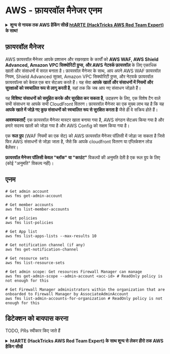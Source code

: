 # AWS - फ़ायरवॉल मैनेजर एनम

<details>

<summary><strong>शून्य से नायक तक AWS हैकिंग सीखें</strong> <a href="https://training.hacktricks.xyz/courses/arte"><strong>htARTE (HackTricks AWS Red Team Expert)</strong></a><strong> के साथ!</strong></summary>

HackTricks का समर्थन करने के अन्य तरीके:

* यदि आप चाहते हैं कि आपकी **कंपनी का विज्ञापन HackTricks में दिखाई दे** या **HackTricks को PDF में डाउनलोड करें**, तो [**सब्सक्रिप्शन प्लान्स**](https://github.com/sponsors/carlospolop) देखें!
* [**आधिकारिक PEASS & HackTricks स्वैग**](https://peass.creator-spring.com) प्राप्त करें
* [**The PEASS Family**](https://opensea.io/collection/the-peass-family) की खोज करें, हमारा विशेष [**NFTs**](https://opensea.io/collection/the-peass-family) संग्रह
* 💬 [**Discord समूह**](https://discord.gg/hRep4RUj7f) में **शामिल हों** या [**telegram समूह**](https://t.me/peass) में या **Twitter** पर 🐦 [**@carlospolopm**](https://twitter.com/carlospolopm) को **फॉलो करें**.
* **HackTricks** के [**github repos**](https://github.com/carlospolop/hacktricks) और [**HackTricks Cloud**](https://github.com/carlospolop/hacktricks-cloud) में PRs सबमिट करके अपनी हैकिंग ट्रिक्स साझा करें.

</details>

## फ़ायरवॉल मैनेजर

AWS फ़ायरवॉल मैनेजर आपके प्रशासन और रखरखाव के कार्यों को **AWS WAF, AWS Shield Advanced, Amazon VPC सिक्योरिटी ग्रुप्स, और AWS नेटवर्क फ़ायरवॉल** के लिए एकाधिक खातों और संसाधनों में सरल बनाता है। फ़ायरवॉल मैनेजर के साथ, आप अपने AWS WAF फ़ायरवॉल नियम, Shield Advanced सुरक्षा, Amazon VPC सिक्योरिटी ग्रुप्स, और नेटवर्क फ़ायरवॉल फ़ायरवॉल्स को केवल एक बार सेटअप करते हैं। यह सेवा **आपके खातों और संसाधनों में नियमों और सुरक्षाओं को स्वचालित रूप से लागू करती है**, यहां तक कि जब आप नए संसाधन जोड़ते हैं।

यह **विशिष्ट संसाधनों को समूहित करके और सुरक्षित कर सकता है**, उदाहरण के लिए, एक विशेष टैग वाले सभी संसाधन या आपके सभी CloudFront वितरण। फ़ायरवॉल मैनेजर का एक मुख्य लाभ यह है कि यह **आपके खाते में जोड़े गए कुछ संसाधनों को स्वचालित रूप से सुरक्षित करता है** जैसे ही वे सक्रिय होते हैं।

**आवश्यकताएँ**: एक फ़ायरवॉल मैनेजर मास्टर खाता बनाया गया है, AWS संगठन सेटअप किया गया है और हमारे सदस्य खातों को जोड़ा गया है और AWS Config को सक्षम किया गया है।

एक **रूल ग्रुप** (WAF नियमों का एक सेट) को AWS फ़ायरवॉल मैनेजर पॉलिसी में जोड़ा जा सकता है जिसे फिर AWS संसाधनों से जोड़ा जाता है, जैसे कि आपके cloudfront वितरण या एप्लिकेशन लोड बैलेंसर।

**फ़ायरवॉल मैनेजर पॉलिसी केवल "ब्लॉक" या "काउंट"** विकल्पों की अनुमति देती है एक रूल ग्रुप के लिए (कोई "अनुमति" विकल्प नहीं)।

## एनम
```
# Get admin account
aws fms get-admin-account

# Get member accounts
aws fms list-member-accounts

# Get policies
aws fms list-policies

# Get App list
aws fms list-apps-lists --max-results 10

# Get notification channel (if any)
aws fms get-notification-channel

# Get resource sets
aws fms list-resource-sets

# Get admin scope: Get resources Firewall Manager can manage
aws fms get-admin-scope --admin-account <acc-id> # ReadOnly policy is not enough for this

# Get Firewall Manager administrators within the organization that are onboarded to Firewall Manager by AssociateAdminAccount
aws fms list-admin-accounts-for-organization # ReadOnly policy is not enough for this
```
## डिटेक्शन को बायपास करना

TODO, PRs स्वीकार किए जाते हैं

<details>

<summary><strong>htARTE (HackTricks AWS Red Team Expert) के साथ शून्य से लेकर हीरो तक AWS हैकिंग सीखें</strong></summary>

HackTricks का समर्थन करने के अन्य तरीके:

* यदि आप चाहते हैं कि आपकी **कंपनी का विज्ञापन HackTricks में दिखाई दे** या **HackTricks को PDF में डाउनलोड करें**, तो [**सब्सक्रिप्शन प्लान्स**](https://github.com/sponsors/carlospolop) देखें!
* [**आधिकारिक PEASS & HackTricks स्वैग**](https://peass.creator-spring.com) प्राप्त करें
* [**The PEASS Family**](https://opensea.io/collection/the-peass-family) की खोज करें, हमारा विशेष [**NFTs**](https://opensea.io/collection/the-peass-family) संग्रह
* 💬 [**Discord group**](https://discord.gg/hRep4RUj7f) में **शामिल हों** या [**telegram group**](https://t.me/peass) में या **Twitter** पर 🐦 [**@carlospolopm**](https://twitter.com/carlospolopm) को **फॉलो करें**.
* [**HackTricks**](https://github.com/carlospolop/hacktricks) और [**HackTricks Cloud**](https://github.com/carlospolop/hacktricks-cloud) github repos में PRs सबमिट करके अपनी हैकिंग ट्रिक्स शेयर करें।

</details>
